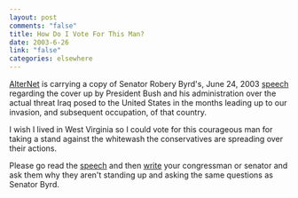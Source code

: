 ```yaml
--- 
layout: post
comments: "false"
title: How Do I Vote For This Man?
date: 2003-6-26
link: "false"
categories: elsewhere
---
```

<a href="http://alternet.org/" target="_blank">AlterNet</a> is carrying a copy of Senator Robery Byrd's, June 24, 2003 <a href="http://alternet.org/story.html?StoryID=16261" target="_blank">speech</a> regarding the cover up by President Bush and his administration over the actual threat Iraq posed to the United States in the months leading up to our invasion, and subsequent occupation, of that country.

I wish I lived in West Virginia so I could vote for this courageous man for taking a stand against the whitewash the conservatives are spreading over their actions.

Please go read the <a href="http://alternet.org/story.html?StoryID=16261" target="_blank">speech</a> and then <a href="http://vote-smart.org" target="_blank">write</a> your congressman or senator and ask them why they aren't standing up and asking the same questions as Senator Byrd.
